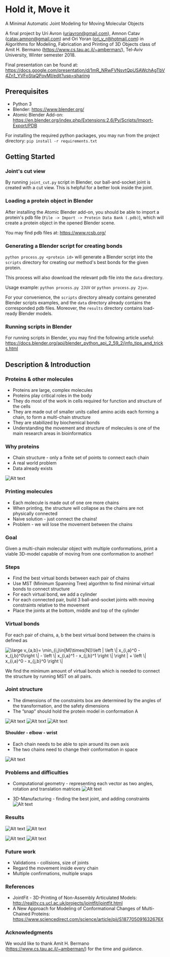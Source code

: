 # Hold it, Move it
A Minimal Automatic Joint Modeling for Moving Molecular Objects

A final project by Uri Avron (uriavron@gmail.com), Amnon Catav (catav.amnon@gmail.com) and Ori Yoran (ori_y_r@hotmail.com) in Algorithms for Modeling, Fabrication and Printing of 3D Objects class of Amit H. Bermano (https://www.cs.tau.ac.il/~amberman/), Tel-Aviv University, Winter semester 2018.

Final presentation can be found at: https://docs.google.com/presentation/d/1mR_NRwFVNsvtQpUSAWchAgTbV4Zn1_YVFoStaQPovMI/edit?usp=sharing


## Prerequisites
- Python 3
- Blender: https://www.blender.org/
- Atomic Blender Add-on: https://en.blender.org/index.php/Extensions:2.6/Py/Scripts/Import-Export/PDB

For installing the required python packages, you may run from the project directory:
`pip install -r requirements.txt`


## Getting Started
### Joint's cut view
By running `joint_cut.py` script in Blender, our ball-and-socket joint is created with a cut view. This is helpful for a better look inside the joint.


### Loading a protein object in Blender
After installing the Atomic Blender add-on, you should be able to import a protein's pdb file (`File -> Import -> Protein Data Bank (.pdb)`), which will create a protein object in the opened Blender scene.

You may find pdb files at: https://www.rcsb.org/


### Generating a Blender script for creating bonds
`python process.py <protein id>` will generate a Blender script into the `scripts` directory for creating our method's best bonds for the given protein.

This process will also download the relevant pdb file into the `data` directory.

Usage example: `python process.py 2JUV` or `python process.py 2juv`.

For your convenience, the `scripts` directory already contains generated Blender scripts examples, and the `data` directory already contains the corresponded pdb files.
Moreover, the `results` directory contains load-ready Blender models.


### Running scripts in Blender
For running scripts in Blender, you may find the following article useful:
https://docs.blender.org/api/blender_python_api_2_59_2/info_tips_and_tricks.html



## Description & Introduction
### Proteins & other molecules
- Proteins are large, complex molecules
- Proteins play critical roles in the body
- They do most of the work in cells required for function and structure of the cells
- They are made out of smaller units called amino acids each forming a chain, to form a multi-chain structure
- They are stabilized by biochemical bonds
- Understanding the movement and structure of molecules is one of the main research areas in bioinformatics


### Why proteins
- Chain structure - only a finite set of points to connect each chain
- A real world problem
- Data already exists

![Alt text](/images/protein2.gif?raw=true "Protein 2")


### Printing molecules
- Each molecule is made out of one ore more chains
- When printing, the structure will collapse as the chains are not physically connected
- Naive solution - just connect the chains!
- Problem - we will lose the movement between the chains

### Goal
Given a multi-chain molecular object with multiple conformations, print a viable 3D-model capable of moving from one conformation to another!


### Steps
- Find the best virtual bonds between each pair of chains
- Use MST (Minimum Spanning Tree) algorithm to find minimal virtual bonds to connect structure
- For each virtual bond, we add a cylinder
- For each connected pair, build 3 ball-and-socket joints with moving constraints relative to the movement
- Place the joints at the bottom, middle and top of the cylinder


### Virtual bonds
For each pair of chains, a, b the best virtual bond between the chains is defined as

<img src="https://latex.codecogs.com/svg.latex?\dpi{300}&space;\large&space;v_{a,b}=&space;\min_{i,j\in[M]\times[N]}\left&space;|&space;\left&space;\|&space;x_{i,a}^0&space;-&space;x_{j,b}^0\right&space;\|&space;-&space;\left&space;\|&space;x_{i,a}^1&space;-&space;x_{j,b}^1&space;\right&space;\|&space;\right&space;|&space;&plus;&space;\left&space;\|&space;x_{i,a}^0&space;-&space;x_{j,b}^0&space;\right&space;\|" title="\large v_{a,b}= \min_{i,j\in[M]\times[N]}\left | \left \| x_{i,a}^0 - x_{j,b}^0\right \| - \left \| x_{i,a}^1 - x_{j,b}^1 \right \| \right | + \left \| x_{i,a}^0 - x_{j,b}^0 \right \|" />

We find the minimum amount of virtual bonds which is needed to connect the structure by running MST on all pairs.


### Joint structure
- The dimensions of the constraints box are determined by the angles of the transformation, and the safety dimensions
- The ”snap” should hold the protein model in conformation A

![Alt text](/images/structure.png?raw=true "Joint structure")
![Alt text](/images/joints.png?raw=true "Joints")
![Alt text](/images/joint_movement.gif?raw=true "Joint movement")

#### Shoulder - elbow - wrist
- Each chain needs to be able to spin around its own axis
- The two chains need to change their conformation in space

![Alt text](/images/shoulder_elbow_wrist.png?raw=true "Shoulder - Elbow - Wrist")


### Problems and difficulties
- Computational geometry - representing each vector as two angles, rotation and translation matrices
![Alt text](/images/angles.png?raw=true "Angles")

- 3D-Manufacturing - finding the best joint, and adding constraints
![Alt text](/images/ball-and-socket.png?raw=true "Ball-and-socket")


### Results
![Alt text](/images/protein_move1.gif?raw=true "Protein move 1")
![Alt text](/images/protein_move2.gif?raw=true "Protein move 2")

![Alt text](/images/cut.png?raw=true "Cut")
![Alt text](/images/uncut.png?raw=true "Uncut")


### Future work
- Validations - collisions, size of joints
- Regard the movement inside every chain 
- Multiple confirmations, multiple snaps


### References
- JointFit - 3D-Printing of Non-Assembly Articulated Models: http://reality.cs.ucl.ac.uk/projects/jointfit/jointfit.html
- A New Approach for Modeling of Conformational Changes of Multi-Chained Proteins: https://www.sciencedirect.com/science/article/pii/S187705091632676X


### Acknowledgments
We would like to thank Amit H. Bermano (https://www.cs.tau.ac.il/~amberman/) for the time and guidance.
